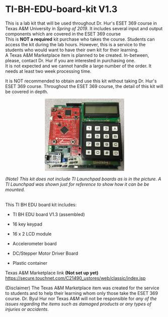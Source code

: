 # TI-BH-EDU-board-kit V1.3

This is a lab kit that will be used throughout Dr. Hur's ESET 369 course in Texas A&M University in *Spring of 2019*. It includes several input and output components which are covered in the ESET 369 course <br />
This is __NOT a required__ kit purchase who takes the course. Students can access the kit during the lab hours. However, this is a service to the students who would want to have their own kit for their learning.<br />
A Texas A&M Marketplace item is planned to be created. In-between, please, contact Dr. Hur if you are interested in purchasing one. <br />
It is not expected and we cannot handle a large number of the order. It needs at least two week processing time. <br />

It is NOT recommended to obtain and use this kit without taking Dr. Hur's ESET 369 course. Throughout the ESET 369 course, the detail of this kit will be covered in depth.<br />

<center><img src="./pic.jpg" width =50%></center>

*(Note) This kit does not include TI Launchpad boards as is in the picture. A TI Launchpad was shown just for reference to show how it can be be mounted.*
 <br />
<br />

This TI BH EDU board kit includes:

- TI BH EDU board V1.3 (assembled)<br />

- 16 key keypad<br />

- 16 x 2 LCD module<br />

- Accelerometer board<br />

- DC/Stepper Motor Driver Board <br />

- Plastic container<br />

Texas A&M Marketplace link **(Not set up yet)** <br />
https://secure.touchnet.com/C21490_ustores/web/classic/index.jsp

(Disclaimer) The Texas A&M Marketplace item was created for the service to students and to help their learning whom only those take the ESET 369 course. Dr. Byul Hur nor Texas A&M will not be responsible for *any of the issues regarding the items such as damaged products or any types of injuries or accidents*.
